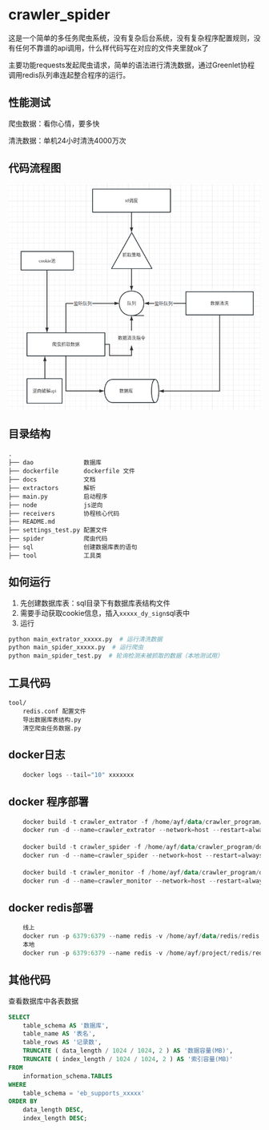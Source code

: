 # crawler_spider

这是一个简单的多任务爬虫系统，没有复杂后台系统，没有复杂程序配置规则，没有任何不靠谱的api调用，什么样代码写在对应的文件夹里就ok了

主要功能requests发起爬虫请求，简单的语法进行清洗数据，通过Greenlet协程调用redis队列串连起整合程序的运行。

## 性能测试

爬虫数据：看你心情，要多快

清洗数据：单机24小时清洗4000万次

## 代码流程图

![图片](./tool/1.png)

## 目录结构
```
.
├── dao              数据库
├── dockerfile       dockerfile 文件
├── docs             文档
├── extractors       解析
├── main.py          启动程序
├── node             js逆向
├── receivers        协程核心代码
├── README.md
├── settings_test.py 配置文件
├── spider           爬虫代码
├── sql              创建数据库表的语句
├── tool             工具类
```

## 如何运行

1. 先创建数据库表：sql目录下有数据库表结构文件
2. 需要手动获取cookie信息，插入`xxxxx_dy_sign`sql表中
3. 运行

```PYTHON
python main_extrator_xxxxx.py  # 运行清洗数据
python main_spider_xxxxx.py  # 运行爬虫
python main_spider_test.py  # 轮询检测未被抓取的数据（本地测试用）
```

## 工具代码
    tool/
        redis.conf 配置文件
        导出数据库表结构.py
        清空爬虫任务数据.py

## docker日志

```powershell
    docker logs --tail="10" xxxxxxx
```

## docker 程序部署

```powershell
    docker build -t crawler_extrator -f /home/ayf/data/crawler_program/dockerfile/DockerfileExtrator .
    docker run -d --name=crawler_extrator --network=host --restart=always xxxxx

    docker build -t crawler_spider -f /home/ayf/data/crawler_program/dockerfile/DockerfileSpider .
    docker run -d --name=crawler_spider --network=host --restart=always xxxxx

    docker build -t crawler_monitor -f /home/ayf/data/crawler_program/dockerfile/DockerfileMonitor .
    docker run -d --name=crawler_monitor --network=host --restart=always xxxxx
```

## docker redis部署

```powershell
    线上
    docker run -p 6379:6379 --name redis -v /home/ayf/data/redis/redis.conf:/etc/redis/redis.conf  -v /home/ayf/data/redis/data:/data -d redis redis-server /etc/redis/redis.conf --appendonly yes
    本地
    docker run -p 6379:6379 --name redis -v /home/ayf/project/redis/redis.conf:/etc/redis/redis.conf  -v /home/ayf/project/redis/data:/data -d redis redis-server /etc/redis/redis.conf --appendonly yes
```

## 其他代码

查看数据库中各表数据

```sql
SELECT
    table_schema AS '数据库',
    table_name AS '表名',
    table_rows AS '记录数',
    TRUNCATE ( data_length / 1024 / 1024, 2 ) AS '数据容量(MB)',
    TRUNCATE ( index_length / 1024 / 1024, 2 ) AS '索引容量(MB)' 
FROM
    information_schema.TABLES 
WHERE
    table_schema = 'eb_supports_xxxxx' 
ORDER BY
    data_length DESC,
    index_length DESC;
```
